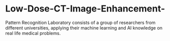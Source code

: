 # Low-Dose-CT-Image-Enhancement-
Pattern Recognition Laboratory consists of a group of researchers from different universities, applying their machine learning and AI knowledge on real life medical problems. 
